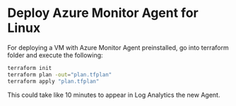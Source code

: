 # Deploy Azure Monitor Agent for Linux

For deploying a VM with Azure Monitor Agent preinstalled, go into terraform folder and execute the following:

``` bash
terraform init
terraform plan -out="plan.tfplan"
terraform apply "plan.tfplan"
```

This could take like 10 minutes to appear in Log Analytics the new Agent.
